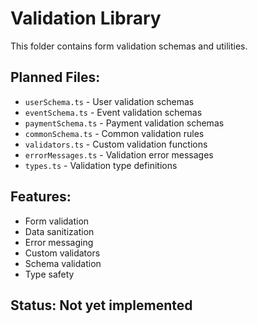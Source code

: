 # Validation Library

This folder contains form validation schemas and utilities.

## Planned Files:
- `userSchema.ts` - User validation schemas
- `eventSchema.ts` - Event validation schemas
- `paymentSchema.ts` - Payment validation schemas
- `commonSchema.ts` - Common validation rules
- `validators.ts` - Custom validation functions
- `errorMessages.ts` - Validation error messages
- `types.ts` - Validation type definitions

## Features:
- Form validation
- Data sanitization
- Error messaging
- Custom validators
- Schema validation
- Type safety

## Status: Not yet implemented
